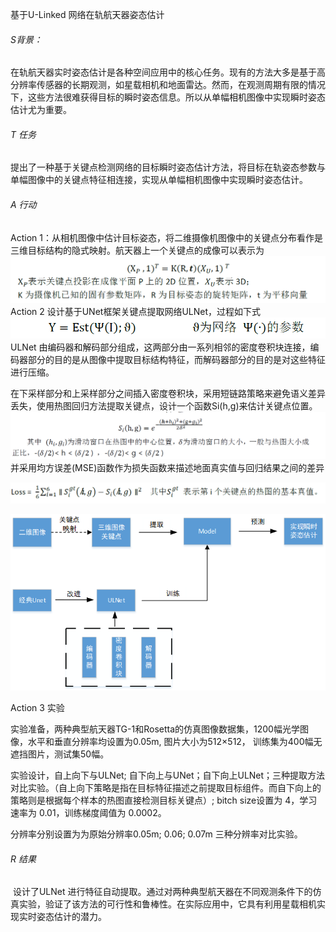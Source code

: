 基于U-Linked 网络在轨航天器姿态估计

###### S背景：

在轨航天器实时姿态估计是各种空间应用中的核心任务。现有的方法大多是基于高分辨率传感器的长期观测，如星载相机和地面雷达。然而，在观测周期有限的情况下，这些方法很难获得目标的瞬时姿态信息。所以从单幅相机图像中实现瞬时姿态估计尤为重要。

###### T 任务

提出了一种基于关键点检测网络的目标瞬时姿态估计方法，将目标在轨姿态参数与单幅图像中的关键点特征相连接，实现从单幅相机图像中实现瞬时姿态估计。

###### A 行动

Action 1：从相机图像中估计目标姿态，将二维摄像机图像中的关键点分布看作是三维目标结构的隐式映射。航天器上一个关键点的成像可以表示为
![流程图](images/9.18-2.png)
Action 2  设计基于UNet框架关键点提取网络ULNet，过程如下式
![流程图](images/9.18-3.png)
ULNet 由编码器和解码部分组成，这两部分由一系列相邻的密度卷积块连接，编码器部分的目的是从图像中提取目标结构特征，而解码器部分的目的是对这些特征进行压缩。

在下采样部分和上采样部分之间插入密度卷积块，采用短链路策略来避免语义差异丢失，使用热图回归方法提取关键点，设计一个函数Si(h,g)来估计关键点位置。
![流程图](images/9.18-5.png)
​    并采用均方误差(MSE)函数作为损失函数来描述地面真实值与回归结果之间的差异

![流程图](images/9.18-4.png)

![流程图](images/9.18-1.png)

Action 3  实验

​    实验准备，两种典型航天器TG-1和Rosetta的仿真图像数据集，1200幅光学图像，水平和垂直分辨率均设置为0.05m, 图片大小为512×512， 训练集为400幅无遮挡图片，测试集50幅。

实验设计，自上向下与ULNet; 自下向上与UNet；自下向上ULNet；三种提取方法对比实验。（自上向下策略是指在目标特征描述之前提取目标组件。而自下向上的策略则是根据每个样本的热图直接检测目标关键点）;  bitch size设置为 4，学习速率为 0.01，训练梯度阈值为 0.0002。

分辨率分别设置为为原始分辨率0.05m; 0.06; 0.07m 三种分辨率对比实验。

###### R 结果

​     设计了ULNet 进行特征自动提取。通过对两种典型航天器在不同观测条件下的仿真实验，验证了该方法的可行性和鲁棒性。在实际应用中，它具有利用星载相机实现实时姿态估计的潜力。
